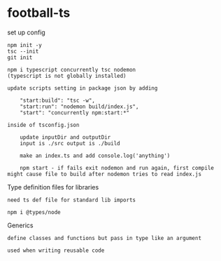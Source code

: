 # football-ts

set up config

    npm init -y
    tsc --init
    git init

    npm i typescript concurrently tsc nodemon
    (typescript is not globally installed)

    update scripts setting in package json by adding

        "start:build": "tsc -w",
        "start:run": "nodemon build/index.js",
        "start": "concurrently npm:start:*"

    inside of tsconfig.json

        update inputDir and outputDir
        input is ./src output is ./build

        make an index.ts and add console.log('anything')

        npm start - if fails exit nodemon and run again, first compile might cause file to build after nodemon tries to read index.js

Type definition files for libraries

    need ts def file for standard lib imports

    npm i @types/node

Generics

    define classes and functions but pass in type like an argument

    used when writing reusable code
